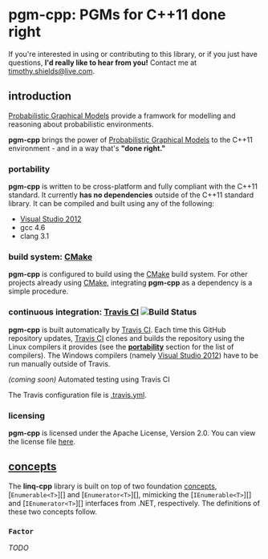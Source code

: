 [License]: LICENSE.md

[CMake]: http://www.cmake.org/

[Travis CI]: https://travis-ci.org/timothy-shields/pgm-cpp
[Build Status]: https://api.travis-ci.org/timothy-shields/pgm-cpp.png?branch=master
[.travis.yml]: .travis.yml

[Visual Studio 2012]: http://www.microsoft.com/visualstudio/eng/downloads#d-express-windows-desktop

[Probabilistic Graphical Models]: http://en.wikipedia.org/wiki/Graphical_model

# pgm-cpp: PGMs for C++11 done right

If you're interested in using or contributing to this library, or if you just have questions, **I'd really like to hear from you!** Contact me at timothy.shields@live.com.

## introduction

[Probabilistic Graphical Models][] provide a framwork for modelling and reasoning about probabilistic environments.

**pgm-cpp** brings the power of [Probabilistic Graphical Models][] to the C++11 environment - and in a way that's **"done right."**

### portability
[portability]: README.md#portability

**pgm-cpp** is written to be cross-platform and fully compliant with the C++11 standard. It currently **has no dependencies** outside of the C++11 standard library. It can be compiled and built using any of the following:

- [Visual Studio 2012][]
- gcc 4.6
- clang 3.1

### build system: [CMake][]

**pgm-cpp** is configured to build using the [CMake][] build system. For other projects already using [CMake][], integrating **pgm-cpp** as a dependency is a simple procedure.

### continuous integration: [Travis CI][] ![Build Status][]

**pgm-cpp** is built automatically by [Travis CI][]. Each time this GitHub repository updates, [Travis CI][] clones and builds the repository using the Linux compilers it provides (see the **[portability][]** section for the list of compilers). The Windows compilers (namely [Visual Studio 2012][]) have to be run manually outside of Travis.

*(coming soon)* Automated testing using Travis CI

The Travis configuration file is [.travis.yml][].

### licensing

**pgm-cpp** is licensed under the Apache License, Version 2.0. You can view the license file [here][License].

## [concepts][]

[Concepts]: http://en.cppreference.com/w/cpp/concept
[DefaultConstructible]: http://en.cppreference.com/w/cpp/concept/DefaultConstructible
[MoveConstructible]: http://en.cppreference.com/w/cpp/concept/MoveConstructible
[MoveAssignable]: http://en.cppreference.com/w/cpp/concept/MoveAssignable

The **linq-cpp** library is built on top of two foundation [concepts][], [`Enumerable<T>`][] and [`Enumerator<T>`][], mimicking the [`IEnumerable<T>`][] and [`IEnumerator<T>`][] interfaces from .NET, respectively. The definitions of these two concepts follow.

### `Factor`
[`Factor`]: README.md#enumerablet

*TODO*
